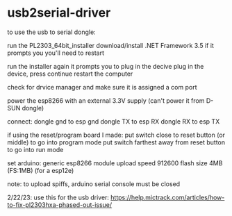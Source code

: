 # usb2serial-driver

to use the usb to serial dongle:

run the PL2303_64bit_installer
download/install .NET Framework 3.5 if it prompts you
you'll need to restart

run the installer again
it prompts you to plug in the decive
plug in the device, press continue
restart the computer

check for drvice manager and make sure it is assigned a com port

power the esp8266 with an external 3.3V supply (can't power it
from D-SUN dongle)

connect:
dongle gnd to esp gnd
dongle TX to esp RX
dongle RX to esp TX

if using the reset/program board I made:
put switch close to reset button (or middle) to go into program mode
put switch farthest away from reset button to go into run mode

set arduino:
generic esp8266 module
upload speed 912600
flash size 4MB (FS:1MB) (for a esp12e)


note: to upload spiffs, arduino serial console must be closed



2/22/23:  use this for the usb driver: https://help.mictrack.com/articles/how-to-fix-pl2303hxa-phased-out-issue/
